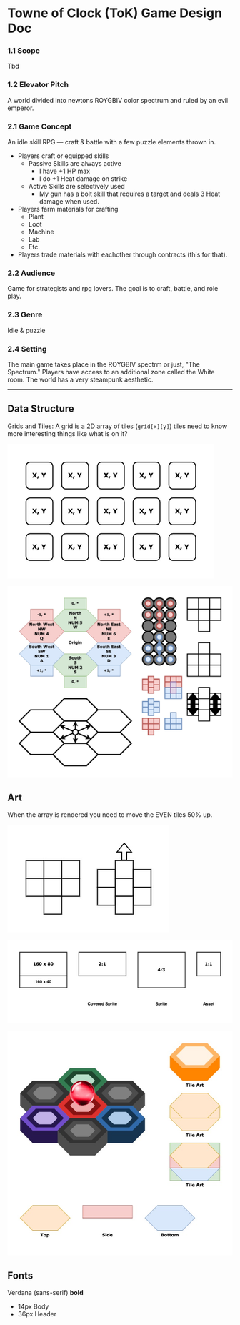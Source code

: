 # Towne of Clock (ToK) Game Design Doc

### 1.1 Scope

Tbd 

### 1.2 Elevator Pitch

A world divided into newtons ROYGBIV color spectrum and ruled by an evil emperor.

### 2.1 Game Concept

An idle skill RPG — craft & battle with a few puzzle elements thrown in.

- Players craft or equipped skills
  - Passive Skills are always active
    - I have +1 HP max
    - I do +1 Heat damage on strike
  - Active Skills are selectively used
    - My gun has a bolt skill that requires a target and deals 3 Heat damage when used.
- Players farm materials for crafting
  - Plant
  - Loot
  - Machine
  - Lab
  - Etc.
- Players trade materials with eachother through contracts (this for that).

### 2.2 Audience

Game for strategists and rpg lovers. The goal is to craft, battle, and role play.

### 2.3 Genre

Idle & puzzle 

### 2.4 Setting

The main game takes place in the ROYGBIV spectrm or just, "The Spectrum." Players have access to an additional zone called the White room. The world has a very steampunk aesthetic.



----

## Data Structure

Grids and Tiles: A grid is a 2D array of tiles (`grid[x][y]`) tiles need to know more interesting things like what is on it?

![1](./assets/1.jpg)



![5](./assets/5.jpg)



## Art

When the array is rendered you need to move the EVEN tiles 50% up.



![2](./assets/2.jpg)

![3](./assets/3.jpg)

![4](./assets/4.jpg)

## Fonts

Verdana (sans-serif) **bold**

- 14px Body
- 36px Header